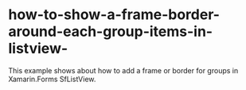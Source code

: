 # how-to-show-a-frame-border-around-each-group-items-in-listview-
This example shows about how to add a frame or border for groups in Xamarin.Forms SfListView.
